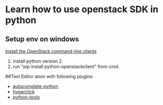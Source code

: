 # Learn how to use openstack SDK in python

## Setup env on windows

[Install the OpenStack command-line clients](http://docs.openstack.org/user-guide/common/cli_install_openstack_command_line_clients.html)

1. install python version 2.
2. run "pip install python-openstackclient" from cmd.


##Text Editor
atom with following plugins:
- [autocomplete-python](https://github.com/sadovnychyi/autocomplete-python)
- [hyperclick](https://atom.io/packages/hyperclick)
- [python-tools](https://atom.io/packages/python-tools)
